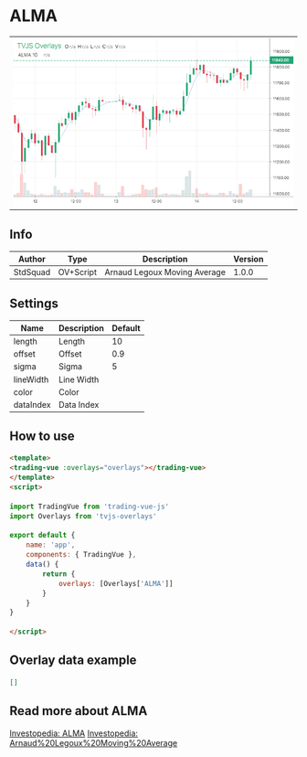 
# ALMA

<table><tr><td>
  <img width="800" heigth="480" src="screen.png" alt="screen">
</td></tr></table>

## Info

| Author | Type | Description | Version |
| ------ | ---- | ----------- | ------- |
| StdSquad | OV+Script | Arnaud Legoux Moving Average | 1.0.0 |


## Settings

| Name | Description | Default |
| ---- | ----------- | ------- |
| length | Length | 10 |
| offset | Offset | 0.9 |
| sigma | Sigma | 5 |
| lineWidth | Line Width |  |
| color | Color |  |
| dataIndex | Data Index |  |

## How to use

```html
<template>
<trading-vue :overlays="overlays"></trading-vue>
</template>
<script>

import TradingVue from 'trading-vue-js'
import Overlays from 'tvjs-overlays'

export default {
    name: 'app',
    components: { TradingVue },
    data() {
        return {
            overlays: [Overlays['ALMA']]
        }
    }
}

</script>

```

## Overlay data example

```json
[]
```

## Read more about ALMA

[Investopedia: ALMA](https://www.investopedia.com/search?q=ALMA)
[Investopedia: Arnaud%20Legoux%20Moving%20Average](https://www.investopedia.com/search?q=Arnaud%20Legoux%20Moving%20Average)

